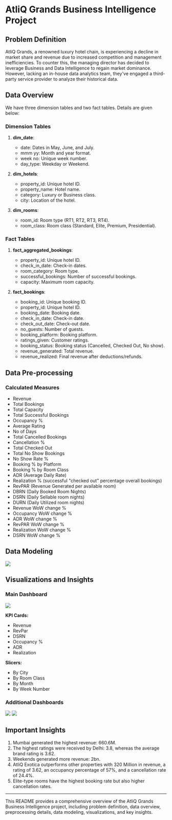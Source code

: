 # AtliQ Grands Business Intelligence Project

## Problem Definition

AtliQ Grands, a renowned luxury hotel chain, is experiencing a decline in market share and revenue due to increased competition and management inefficiencies. To counter this, the managing director has decided to leverage Business and Data Intelligence to regain market dominance. However, lacking an in-house data analytics team, they've engaged a third-party service provider to analyze their historical data.

## Data Overview
We have three dimension tables and two fact tables. Details are given below:
### Dimension Tables
1. **dim_date**:
   - date: Dates in May, June, and July.
   - mmm yy: Month and year format.
   - week no: Unique week number.
   - day_type: Weekday or Weekend.

2. **dim_hotels**:
   - property_id: Unique hotel ID.
   - property_name: Hotel name.
   - category: Luxury or Business class.
   - city: Location of the hotel.

3. **dim_rooms**:
   - room_id: Room type (RT1, RT2, RT3, RT4).
   - room_class: Room class (Standard, Elite, Premium, Presidential).

### Fact Tables
1. **fact_aggregated_bookings**:
   - property_id: Unique hotel ID.
   - check_in_date: Check-in dates.
   - room_category: Room type.
   - successful_bookings: Number of successful bookings.
   - capacity: Maximum room capacity.

2. **fact_bookings**:
   - booking_id: Unique booking ID.
   - property_id: Unique hotel ID.
   - booking_date: Booking date.
   - check_in_date: Check-in date.
   - check_out_date: Check-out date.
   - no_guests: Number of guests.
   - booking_platform: Booking platform.
   - ratings_given: Customer ratings.
   - booking_status: Booking status (Cancelled, Checked Out, No show).
   - revenue_generated: Total revenue.
   - revenue_realized: Final revenue after deductions/refunds.

## Data Pre-processing

### Calculated Measures
- Revenue
- Total Bookings
- Total Capacity
- Total Successful Bookings
- Occupancy %
- Average Rating
- No of Days
- Total Cancelled Bookings
- Cancellation %
- Total Checked Out
- Total No Show Bookings
- No Show Rate %
- Booking % by Platform
- Booking % by Room Class
- ADR (Average Daily Rate)
- Realization % (successful "checked out" percentage overall bookings)
- RevPAR (Revenue Generated per available room)
- DBRN (Daily Booked Room Nights)
- DSRN (Daily Sellable room nights)
- DURN (Daily Utilized room nights)
- Revenue WoW change %
- Occupancy WoW change %
- ADR WoW change %
- RevPAR WoW change %
- Realization WoW change %
- DSRN WoW change %

## Data Modeling
![](https://res.cloudinary.com/dymx9fvj9/image/upload/v1707306904/Data_Model_Diagram_n3bsfd.png)

## Visualizations and Insights

### Main Dashboard
![](https://res.cloudinary.com/dymx9fvj9/image/upload/v1707307978/Main_xurla1.png)

**KPI Cards:**
- Revenue
- RevPar
- DSRN
- Occupancy %
- ADR
- Realization

**Slicers:**
- By City
- By Room Class
- By Month
- By Week Number

### Additional Dashboards
![](https://res.cloudinary.com/dymx9fvj9/image/upload/v1707307978/Page_1_utynm2.png)
![](https://res.cloudinary.com/dymx9fvj9/image/upload/v1707307978/Page_1_utynm2.png)
## Important Insights

1. Mumbai generated the highest revenue: 660.6M.
2. The highest ratings were received by Delhi: 3.8, whereas the average brand rating is 3.62.
3. Weekends generated more revenue: 2bn.
4. AtliQ Exotica outperforms other properties with 320 Million in revenue, a rating of 3.62, an occupancy percentage of 57%, and a cancellation rate of 24.4%.
5. Elite-type rooms have the highest booking rate but also higher cancellation rates.

---

This README provides a comprehensive overview of the AtliQ Grands Business Intelligence project, including problem definition, data overview, preprocessing details, data modeling, visualizations, and key insights.

